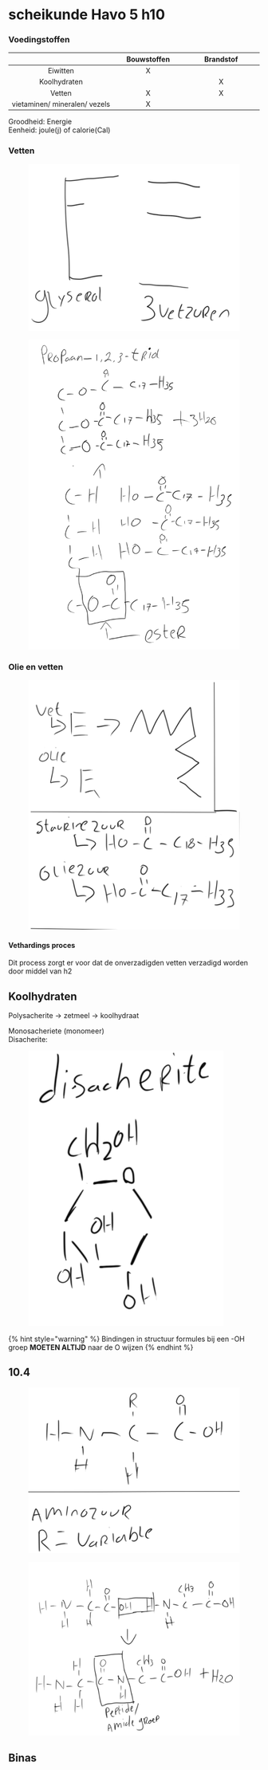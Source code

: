 # scheikunde Havo 5 h10

### Voedingstoffen

<table><thead><tr><th width="219" align="center"></th><th width="132" align="center">Bouwstoffen</th><th width="155" align="center">Brandstof</th></tr></thead><tbody><tr><td align="center">Eiwitten</td><td align="center">X</td><td align="center"></td></tr><tr><td align="center">Koolhydraten</td><td align="center"></td><td align="center">X</td></tr><tr><td align="center">Vetten</td><td align="center">X</td><td align="center">X</td></tr><tr><td align="center">vietaminen/ mineralen/ vezels</td><td align="center">X</td><td align="center"></td></tr></tbody></table>

Groodheid: Energie\
Eenheid: joule(j) of calorie(Cal)

### Vetten

<figure><img src="../../../.gitbook/assets/3vetzurenglyserol.png" alt=""><figcaption></figcaption></figure>



<figure><img src="../../../.gitbook/assets/propaan1-2-3-triol.png" alt=""><figcaption></figcaption></figure>

### Olie en vetten

<figure><img src="../../../.gitbook/assets/vet_olie (1).png" alt=""><figcaption></figcaption></figure>

#### Vethardings proces

Dit process zorgt er voor dat de onverzadigden vetten verzadigd worden door middel van h2



## Koolhydraten

Polysacherite -> zetmeel -> koolhydraat

Monosacheriete (monomeer)\
Disacherite:

<figure><img src="../../../.gitbook/assets/disacherite.png" alt=""><figcaption></figcaption></figure>

{% hint style="warning" %}
Bindingen in structuur formules bij een -OH groep **MOETEN ALTIJD** naar de O wijzen
{% endhint %}

## 10.4

<figure><img src="../../../.gitbook/assets/aminozuur_variableR.png" alt=""><figcaption></figcaption></figure>

<figure><img src="../../../.gitbook/assets/peptide_amidegrope.png" alt=""><figcaption></figcaption></figure>

## Binas


